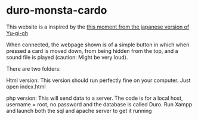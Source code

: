 # duro-monsta-cardo
This website is a inspired by the [this moment from the japanese version of Yu-gi-oh](https://www.youtube.com/watch?v=ROCevLH6PGQ)

When connected, the webpage shown is of a simple button in which when pressed a card is moved down, from being hidden from the top, and a sound file is played (caution: Might be very loud).

There are two folders:

Html version: This version should run perfectly fine on your computer. Just open index.html

php version: This will send data to a server. The code is for a local host, username = root, no password and the database is called Duro.
Run Xampp and launch both the sql and apache server to get it running
